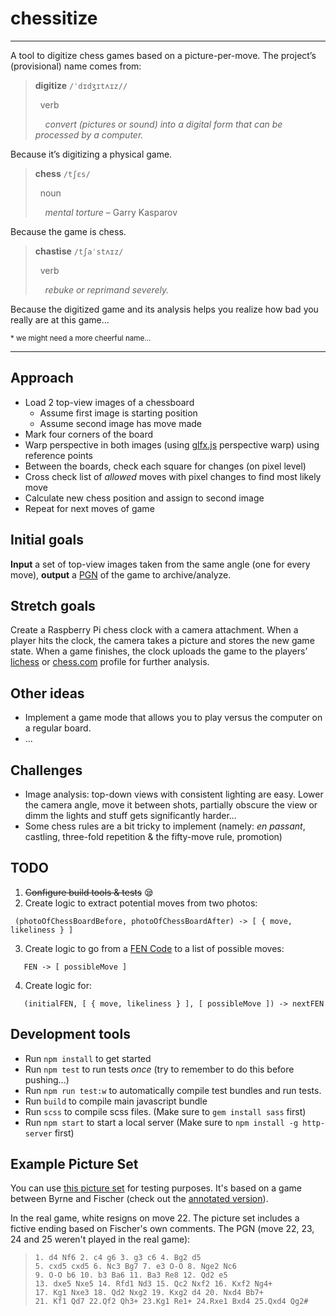 # chessitize
---

A tool to digitize chess games based on a picture-per-move. The project’s (provisional) name comes from:

> **digitize** `/ˈdɪdʒɪtʌɪz//`
>
> &nbsp;&nbsp;verb
>
> &nbsp;&nbsp;&nbsp;&nbsp;*convert (pictures or sound) into a digital form that can be processed by a computer.*

Because it’s digitizing a physical game.

> **chess** `/tʃɛs/`
>
> &nbsp;&nbsp;noun
> 
> &nbsp;&nbsp;&nbsp;&nbsp;*mental torture* – Garry Kasparov

Because the game is chess.

> **chastise** `/tʃaˈstʌɪz/`
>
> &nbsp;&nbsp;verb
>
> &nbsp;&nbsp;&nbsp;&nbsp;*rebuke or reprimand severely.*

Because the digitized game and its analysis helps you realize how bad you really are at this game...

<sub>* we might need a more cheerful name...

---

## Approach

 - Load 2 top-view images of a chessboard
   - Assume first image is starting position
   - Assume second image has move made
 - Mark four corners of the board
 - Warp perspective in both images (using [glfx.js](http://evanw.github.io/glfx.js/) perspective warp) using reference points
 - Between the boards, check each square for changes (on pixel level)
 - Cross check list of *allowed* moves with pixel changes to find most likely move
 - Calculate new chess position and assign to second image
 - Repeat for next moves of game

## Initial goals

**Input** a set of top-view images taken from the same angle (one for every move), **output** a [PGN](https://en.wikipedia.org/wiki/Portable_Game_Notation) of the game to archive/analyze.

## Stretch goals

Create a Raspberry Pi chess clock with a camera attachment. When a player hits the clock, the camera takes a picture and stores the new game state. When a game finishes, the clock uploads the game to the players’ [lichess](https://lichess.org/) or [chess.com](https://www.chess.com) profile for further analysis.

## Other ideas

 - Implement a game mode that allows you to play versus the computer on a regular board.
 - ...


## Challenges

 - Image analysis: top-down views with consistent lighting are easy. Lower the camera angle, move it between shots, partially obscure the view or dimm the lights and stuff gets significantly harder...
 - Some chess rules are a bit tricky to implement (namely: *en passant*, castling, three-fold repetition & the fifty-move rule, promotion)

## TODO

 1. ~~Configure build tools & tests~~ 😪
 2. Create logic to extract potential moves from two photos:
 
```
 (photoOfChessBoardBefore, photoOfChessBoardAfter) -> [ { move, likeliness } ]
```
 3. Create logic to go from a [FEN Code](https://en.wikipedia.org/wiki/Forsyth%E2%80%93Edwards_Notation) to a list of possible moves:

```
   FEN -> [ possibleMove ]
```

 4. Create logic for:

``` 
   (initialFEN, [ { move, likeliness } ], [ possibleMove ]) -> nextFEN
```

## Development tools
 - Run `npm install` to get started
 - Run `npm test` to run tests *once* (try to remember to do this before pushing...)
 - Run `npm run test:w` to automatically compile test bundles and run tests.
 - Run `build` to compile main javascript bundle
 - Run `scss` to compile scss files. (Make sure to `gem install sass` first)
 - Run `npm start` to start a local server (Make sure to `npm install -g http-server` first)
 
## Example Picture Set
You can use [this picture set](https://drive.google.com/drive/folders/1mpYWX-ZhJFkkVNh0HMidfy0dE3Km0pcN) for testing purposes. It's based on a game between Byrne and Fischer (check out the [annotated version](http://www.chessgames.com/perl/chessgame?gid=1008419&wm=b023%3Fq%24q&kpage=18)).

In the real game, white resigns on move 22. The picture set includes a fictive ending based on Fischer's own comments. The PGN (move 22, 23, 24 and 25 weren't played in the real game):

> ```
> 1. d4 Nf6 2. c4 g6 3. g3 c6 4. Bg2 d5
> 5. cxd5 cxd5 6. Nc3 Bg7 7. e3 O-O 8. Nge2 Nc6
> 9. O-O b6 10. b3 Ba6 11. Ba3 Re8 12. Qd2 e5
> 13. dxe5 Nxe5 14. Rfd1 Nd3 15. Qc2 Nxf2 16. Kxf2 Ng4+
> 17. Kg1 Nxe3 18. Qd2 Nxg2 19. Kxg2 d4 20. Nxd4 Bb7+
> 21. Kf1 Qd7 22.Qf2 Qh3+ 23.Kg1 Re1+ 24.Rxe1 Bxd4 25.Qxd4 Qg2#
> ```
